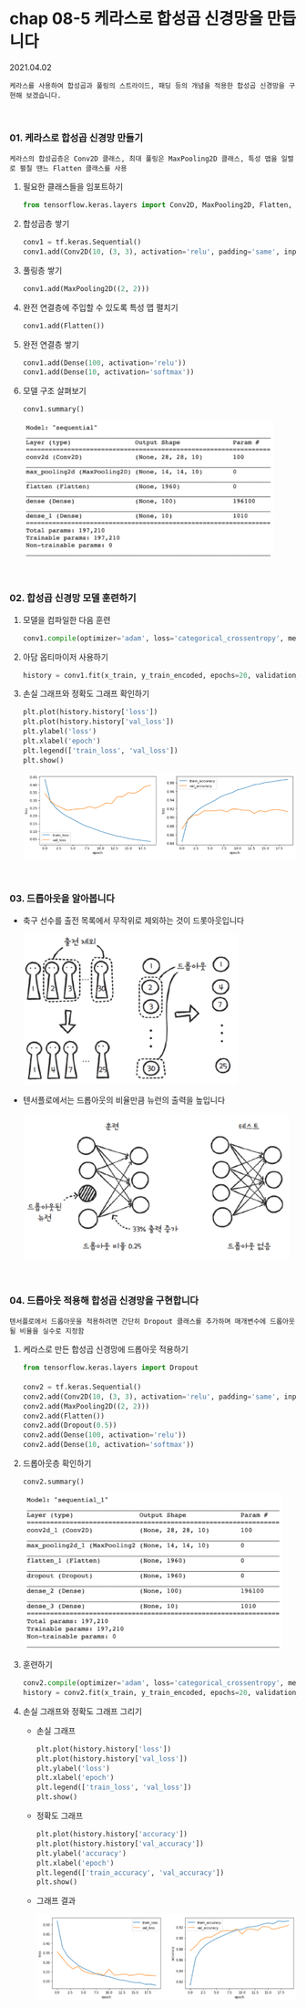 # chap 08-5 케라스로 합성곱 신경망을 만듭니다

2021.04.02

`케라스를 사용하여 합성곱과 풀링의 스트라이드, 패딩 등의 개념을 적용한 합성곱 신경망을 구현해 보겠습니다.`

<br>

### 01. 케라스로 합성곱 신경망 만들기

`케라스의 합성곱층은 Conv2D 클래스, 최대 풀링은 MaxPooling2D 클래스, 특성 맵을 일렬로 펼칠 땐느 Flatten 클래스를 사용`

1. 필요한 클래스들을 임포트하기

   ```python
   from tensorflow.keras.layers import Conv2D, MaxPooling2D, Flatten, Dense
   ```

2. 합성곱층 쌓기

   ```python
   conv1 = tf.keras.Sequential()
   conv1.add(Conv2D(10, (3, 3), activation='relu', padding='same', input_shape=(28, 28, 1)))
   ```

3. 풀링층 쌓기

   ```python
   conv1.add(MaxPooling2D((2, 2)))
   ```

4. 완전 연결층에 주입할 수 있도록 특성 맵 펼치기

   ```python
   conv1.add(Flatten())
   ```

5. 완전 연결층 쌓기

   ```python
   conv1.add(Dense(100, activation='relu'))
   conv1.add(Dense(10, activation='softmax'))
   ```

6. 모델 구조 살펴보기

   ```python
   conv1.summary()
   ```

   <img src="https://github.com/hyunmin0317/DeepLearning_Study/blob/master/chap08/section5/image01.PNG?raw=true" alt="image01.PNG" style="zoom: 80%;" />

<br>

### 02. 합성곱 신경망 모델 훈련하기

1. 모델을 컴파일한 다음 훈련

   ```python
   conv1.compile(optimizer='adam', loss='categorical_crossentropy', metrics=['accuracy'])
   ```

2. 아담 옵티마이저 사용하기

   ```python
   history = conv1.fit(x_train, y_train_encoded, epochs=20, validation_data=(x_val, y_val_encoded))
   ```

3. 손실 그래프와 정확도 그래프 확인하기

   ```python
   plt.plot(history.history['loss'])
   plt.plot(history.history['val_loss'])
   plt.ylabel('loss')
   plt.xlabel('epoch')
   plt.legend(['train_loss', 'val_loss'])
   plt.show()
   ```

   <img src="https://github.com/hyunmin0317/DeepLearning_Study/blob/master/chap08/section5/image02.PNG?raw=true" alt="image02.PNG" style="zoom: 80%;" />

<br>

### 03. 드롭아웃을 알아봅니다

* 축구 선수를 출전 목록에서 무작위로 제외하는 것이 드롯아웃입니다

  <img src="https://github.com/hyunmin0317/DeepLearning_Study/blob/master/chap08/section5/image03.PNG?raw=true" alt="image03.PNG" style="zoom: 80%;" />

* 텐서플로에서는 드롭아웃의 비율만큼 뉴런의 출력을 높입니다

  <img src="https://github.com/hyunmin0317/DeepLearning_Study/blob/master/chap08/section5/image04.PNG?raw=true" alt="image04.PNG" style="zoom: 80%;" />

<br>

### 04. 드롭아웃 적용해 합성곱 신경망을 구현합니다

`텐서플로에서 드롭아웃을 적용하려면 간단히 Dropout 클래스를 추가하며 매개변수에 드롭아웃될 비율을 실수로 지정함`

1. 케라스로 만든 합성곱 신경망에 드롭아웃 적용하기

   ```python
   from tensorflow.keras.layers import Dropout
   
   conv2 = tf.keras.Sequential()
   conv2.add(Conv2D(10, (3, 3), activation='relu', padding='same', input_shape=(28, 28, 1)))
   conv2.add(MaxPooling2D((2, 2)))
   conv2.add(Flatten())
   conv2.add(Dropout(0.5))
   conv2.add(Dense(100, activation='relu'))
   conv2.add(Dense(10, activation='softmax'))
   ```

2. 드롭아웃층 확인하기

   ```
   conv2.summary()
   ```

   <img src="https://github.com/hyunmin0317/DeepLearning_Study/blob/master/chap08/section5/image05.PNG?raw=true" alt="image05.PNG" style="zoom: 80%;" />

   <br>

3. 훈련하기

   ```python
   conv2.compile(optimizer='adam', loss='categorical_crossentropy', metrics=['accuracy'])
   history = conv2.fit(x_train, y_train_encoded, epochs=20, validation_data=(x_val, y_val_encoded))
   ```

4. 손실 그래프와 정확도 그래프 그리기

   * 손실 그래프

     ```python
     plt.plot(history.history['loss'])
     plt.plot(history.history['val_loss'])
     plt.ylabel('loss')
     plt.xlabel('epoch')
     plt.legend(['train_loss', 'val_loss'])
     plt.show()
     ```

   * 정확도 그래프

     ```python
     plt.plot(history.history['accuracy'])
     plt.plot(history.history['val_accuracy'])
     plt.ylabel('accuracy')
     plt.xlabel('epoch')
     plt.legend(['train_accuracy', 'val_accuracy'])
     plt.show()
     ```

   * 그래프 결과

     <img src="https://github.com/hyunmin0317/DeepLearning_Study/blob/master/chap08/section5/image06.PNG?raw=true" alt="image06.PNG" style="zoom: 67%;" />

